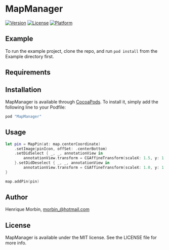 # MapManager

[![Version](https://img.shields.io/cocoapods/v/MapManager.svg?style=flat)](http://cocoapods.org/pods/MapManager)
[![License](https://img.shields.io/cocoapods/l/MapManager.svg?style=flat)](http://cocoapods.org/pods/MapManager)
[![Platform](https://img.shields.io/cocoapods/p/MapManager.svg?style=flat)](http://cocoapods.org/pods/MapManager)

## Example

To run the example project, clone the repo, and run `pod install` from the Example directory first.

## Requirements

## Installation

MapManager is available through [CocoaPods](http://cocoapods.org). To install
it, simply add the following line to your Podfile:

```ruby
pod "MapManager"
```

## Usage

```swift
let pin = MapPin(at: map.centerCoordinate)
    .setImage(pinIcon, offSet: .centerBottom)
    .setDidSelect { _, _, annotationView in
        annotationView.transform = CGAffineTransform(scaleX: 1.5, y: 1.5)
    }.setDidDeselect { _, _, annotationView in
        annotationView.transform = CGAffineTransform(scaleX: 1.0, y: 1.0)
}

map.addPin(pin)
```

## Author

Henrique Morbin, morbin_@hotmail.com

## License

MapManager is available under the MIT license. See the LICENSE file for more info.
